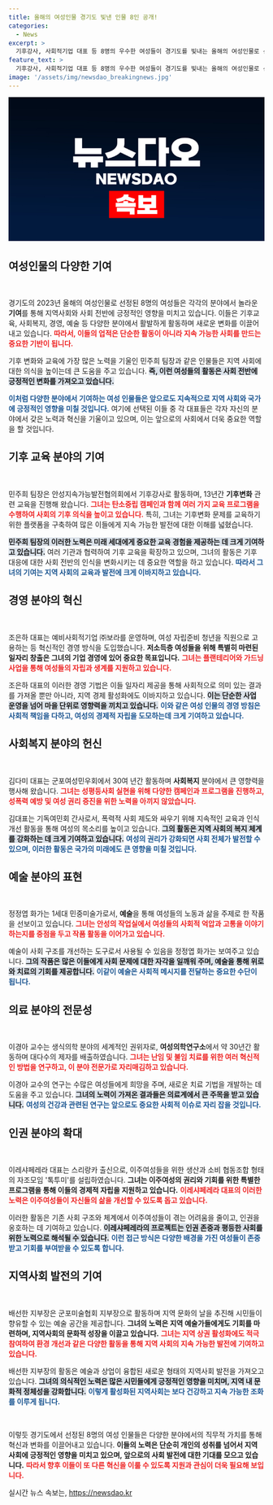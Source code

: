 ```yaml
---
title: 올해의 여성인물 경기도 빛낸 인물 8인 공개!
categories:
  - News
excerpt: >
  기후강사, 사회적기업 대표 등 8명의 우수한 여성들이 경기도를 빛내는 올해의 여성인물로 선정되었습니다. 이들의 혁신적인 활동은 교육, 사회복지, 예술 등 다방면에 걸쳐 있으며, 지역사회에 긍정적인 변화를 이끌고 있습니다!
feature_text: >
  기후강사, 사회적기업 대표 등 8명의 우수한 여성들이 경기도를 빛내는 올해의 여성인물로 선정되었습니다. 이들의 혁신적인 활동은 교육, 사회복지, 예술 등 다방면에 걸쳐 있으며, 지역사회에 긍정적인 변화를 이끌고 있습니다!
image: '/assets/img/newsdao_breakingnews.jpg'
---
```


<p><img src="/assets/img/newsdao_breakingnews.jpg" alt="bookingtag 속보" /></p>

<h2 data-ke-size="size26">여성인물의 다양한 기여</h2>

<p data-ke-size="size16">&nbsp;</p>

<p>경기도의 2023년 올해의 여성인물로 선정된 8명의 여성들은 각각의 분야에서 놀라운 <b>기여</b>를 통해 지역사회와 사회 전반에 긍정적인 영향을 미치고 있습니다. 이들은 기후교육, 사회복지, 경영, 예술 등 다양한 분야에서 활발하게 활동하며 새로운 변화를 이끌어내고 있습니다. <b><span style="color: #ee2323;">따라서, 이들의 업적은 단순한 활동이 아니라 지속 가능한 사회를 만드는 중요한 기반이 됩니다.</span></b> </p>

<p>기후 변화와 교육에 가장 많은 노력을 기울인 민주희 팀장과 같은 인물들은 지역 사회에 대한 의식을 높이는데 큰 도움을 주고 있습니다. <b><span style="background-color: #21538527;">즉, 이런 여성들의 활동은 사회 전반에 긍정적인 변화를 가져오고 있습니다.</span></b></p>

<p><b><span style="color: #1a5490;">이처럼 다양한 분야에서 기여하는 여성 인물들은 앞으로도 지속적으로 지역 사회와 국가에 긍정적인 영향을 미칠 것입니다.</span></b> 여기에 선택된 이들 중 각 대표들은 각자 자신의 분야에서 갖은 노력과 혁신을 기울이고 있으며, 이는 앞으로의 사회에서 더욱 중요한 역할을 할 것입니다.</p>

<h2 data-ke-size="size26">기후 교육 분야의 기여</h2>

<p data-ke-size="size16">&nbsp;</p>

<p>민주희 팀장은 안성지속가능발전협의회에서 기후강사로 활동하며, 13년간 <b>기후변화</b> 관련 교육을 진행해 왔습니다. <b><span style="color: #ee2323;">그녀는 탄소중립 캠페인과 함께 여러 가지 교육 프로그램을 수행하여 사회의 기후 의식을 높이고 있습니다.</span></b> 특히, 그녀는 기후변화 문제를 교육하기 위한 플랫폼을 구축하여 많은 이들에게 지속 가능한 발전에 대한 이해를 넓혔습니다.</p>

<p><b><span style="background-color: #21538527;">민주희 팀장의 이러한 노력은 미래 세대에게 중요한 교육 경험을 제공하는 데 크게 기여하고 있습니다.</span></b> 여러 기관과 협력하여 기후 교육을 확장하고 있으며, 그녀의 활동은 기후 대응에 대한 사회 전반의 인식을 변화시키는 데 중요한 역할을 하고 있습니다. <b><span style="color: #1a5490;">따라서 그녀의 기여는 지역 사회의 교육과 발전에 크게 이바지하고 있습니다.</span></b></p>

<h2 data-ke-size="size26">경영 분야의 혁신</h2>

<p data-ke-size="size16">&nbsp;</p>

<p>조은하 대표는 예비사회적기업 ㈜보라를 운영하며, 여성 자립준비 청년을 직원으로 고용하는 등 혁신적인 경영 방식을 도입했습니다. <b>저소득층 여성들을 위해 특별히 마련된 일자리 창출은 그녀의 기업 경영에 있어 중요한 목표입니다.</b> <b><span style="color: #ee2323;">그녀는 플랜테리어와 가드닝 사업을 통해 여성들의 자립과 생계를 지원하고 있습니다.</span></b></p>

<p>조은하 대표의 이러한 경영 기법은 이들 일자리 제공을 통해 사회적으로 의미 있는 결과를 가져올 뿐만 아니라, 지역 경제 활성화에도 이바지하고 있습니다. <b><span style="background-color: #21538527;">이는 단순한 사업 운영을 넘어 마을 단위로 영향력을 끼치고 있습니다.</span></b> <b><span style="color: #1a5490;">이와 같은 여성 인물의 경영 방침은 사회적 책임을 다하고, 여성의 경제적 자립을 도모하는데 크게 기여하고 있습니다.</span></b></p>

<h2 data-ke-size="size26">사회복지 분야의 헌신</h2>

<p data-ke-size="size16">&nbsp;</p>

<p>김다미 대표는 군포여성민우회에서 30여 년간 활동하며 <b>사회복지</b> 분야에서 큰 영향력을 행사해 왔습니다. <b><span style="color: #ee2323;">그녀는 성평등사회 실현을 위해 다양한 캠페인과 프로그램을 진행하고, 성폭력 예방 및 여성 권리 증진을 위한 노력을 아끼지 않았습니다.</span></b> </p>

<p>김대표는 기독여민회 간사로서, 폭력적 사회 제도와 싸우기 위해 지속적인 교육과 인식 개선 활동을 통해 여성의 목소리를 높이고 있습니다. <b><span style="background-color: #21538527;">그의 활동은 지역 사회의 복지 체계를 강화하는 데 크게 기여하고 있습니다.</span></b> <b><span style="color: #1a5490;">여성의 권리가 강화되면 사회 전체가 발전할 수 있으며, 이러한 활동은 국가의 미래에도 큰 영향을 미칠 것입니다.</span></b></p>

<h2 data-ke-size="size26">예술 분야의 표현</h2>

<p data-ke-size="size16">&nbsp;</p>

<p>정정엽 화가는 1세대 민중미술가로서, <b>예술</b>을 통해 여성들의 노동과 삶을 주제로 한 작품을 선보이고 있습니다. <b><span style="color: #ee2323;">그녀는 안성의 작업실에서 여성들의 사회적 억압과 고통을 이야기하는지를 중점을 두고 작품 활동을 이어가고 있습니다.</span></b> </p>

<p>예술이 사회 구조를 개선하는 도구로서 사용될 수 있음을 정정엽 화가는 보여주고 있습니다. <b><span style="background-color: #21538527;">그의 작품은 많은 이들에게 사회 문제에 대한 자각을 일깨워 주며, 예술을 통해 위로와 치료의 기회를 제공합니다.</span></b> <b><span style="color: #1a5490;">이같이 예술은 사회적 메시지를 전달하는 중요한 수단이 됩니다.</span></b></p>

<h2 data-ke-size="size26">의료 분야의 전문성</h2>

<p data-ke-size="size16">&nbsp;</p>

<p>이경아 교수는 생식의학 분야의 세계적인 권위자로, <b>여성의학연구소</b>에서 약 30년간 활동하며 대다수의 제자를 배출하였습니다. <b><span style="color: #ee2323;">그녀는 난임 및 불임 치료를 위한 여러 혁신적인 방법을 연구하고, 이 분야 전문가로 자리매김하고 있습니다.</span></b></p>

<p>이경아 교수의 연구는 수많은 여성들에게 희망을 주며, 새로운 치료 기법을 개발하는 데 도움을 주고 있습니다. <b><span style="background-color: #21538527;">그녀의 노력이 가져온 결과들은 의료계에서 큰 주목을 받고 있습니다.</span></b> <b><span style="color: #1a5490;">여성의 건강과 관련된 연구는 앞으로도 중요한 사회적 이슈로 자리 잡을 것입니다.</span></b></p>

<h2 data-ke-size="size26">인권 분야의 확대</h2>

<p data-ke-size="size16">&nbsp;</p>

<p>이레샤페레라 대표는 스리랑카 출신으로, 이주여성들을 위한 생산과 소비 협동조합 형태의 자조모임 '톡투미'를 설립하였습니다. <b>그녀는 이주여성의 권리와 기회를 위한 특별한 프로그램을 통해 이들의 경제적 자립을 지원하고 있습니다.</b> <b><span style="color: #ee2323;">이레샤페레라 대표의 이러한 노력은 이주여성들이 자신들의 삶을 개선할 수 있도록 돕고 있습니다.</span></b></p>

<p>이러한 활동은 기존 사회 구조와 체계에서 이주여성들이 겪는 어려움을 줄이고, 인권을 옹호하는 데 기여하고 있습니다. <b><span style="background-color: #21538527;">이레샤페레라의 프로젝트는 인권 존중과 평등한 사회를 위한 노력으로 해석될 수 있습니다.</span></b> <b><span style="color: #1a5490;">이런 접근 방식은 다양한 배경을 가진 여성들이 존중받고 기회를 부여받을 수 있도록 합니다.</span></b></p>

<h2 data-ke-size="size26">지역사회 발전의 기여</h2>

<p data-ke-size="size16">&nbsp;</p>

<p>배선한 지부장은 군포미술협회 지부장으로 활동하며 지역 문화의 날을 추진해 시민들이 향유할 수 있는 예술 공간을 제공합니다. <b>그녀의 노력은 지역 예술가들에게도 기회를 마련하며, 지역사회의 문화적 성장을 이끌고 있습니다.</b> <b><span style="color: #ee2323;">그녀는 지역 상권 활성화에도 적극 참여하여 환경 개선과 같은 다양한 활동을 통해 지역 사회의 지속 가능한 발전에 기여하고 있습니다.</span></b></p>

<p>배선한 지부장의 활동은 예술과 상업이 융합된 새로운 형태의 지역사회 발전을 가져오고 있습니다. <b><span style="background-color: #21538527;">그녀의 의식적인 노력은 많은 시민들에게 긍정적인 영향을 미치며, 지역 내 문화적 정체성을 강화합니다.</span></b> <b><span style="color: #1a5490;">이렇게 활성화된 지역사회는 보다 건강하고 지속 가능한 조화를 이루게 됩니다.</span></b></p>

<p data-ke-size="size16">&nbsp;</p>

<p>이렇듯 경기도에서 선정된 8명의 여성 인물들은 다양한 분야에서의 직무적 가치를 통해 혁신과 변화를 이끌어내고 있습니다. <b>이들의 노력은 단순히 개인의 성취를 넘어서 지역 사회에 긍정적인 영향을 미치고 있으며, 앞으로의 사회 발전에 대한 기대를 모으고 있습니다.</b> <b><span style="color: #ee2323;">따라서 향후 이들이 또 다른 혁신을 이룰 수 있도록 지원과 관심이 더욱 필요해 보입니다.</span></b> </p>
실시간 뉴스 속보는, <a href="https://newsdao.kr" rel="dofollow">https://newsdao.kr</a>


